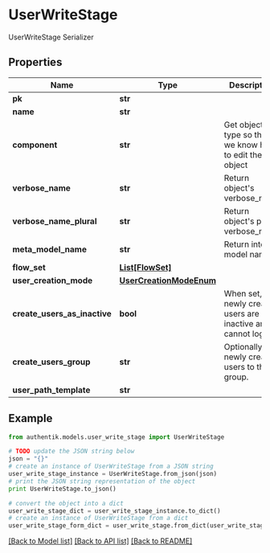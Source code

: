 # UserWriteStage

UserWriteStage Serializer

## Properties
Name | Type | Description | Notes
------------ | ------------- | ------------- | -------------
**pk** | **str** |  | [readonly] 
**name** | **str** |  | 
**component** | **str** | Get object type so that we know how to edit the object | [readonly] 
**verbose_name** | **str** | Return object&#39;s verbose_name | [readonly] 
**verbose_name_plural** | **str** | Return object&#39;s plural verbose_name | [readonly] 
**meta_model_name** | **str** | Return internal model name | [readonly] 
**flow_set** | [**List[FlowSet]**](FlowSet.md) |  | [optional] 
**user_creation_mode** | [**UserCreationModeEnum**](UserCreationModeEnum.md) |  | [optional] 
**create_users_as_inactive** | **bool** | When set, newly created users are inactive and cannot login. | [optional] 
**create_users_group** | **str** | Optionally add newly created users to this group. | [optional] 
**user_path_template** | **str** |  | [optional] 

## Example

```python
from authentik.models.user_write_stage import UserWriteStage

# TODO update the JSON string below
json = "{}"
# create an instance of UserWriteStage from a JSON string
user_write_stage_instance = UserWriteStage.from_json(json)
# print the JSON string representation of the object
print UserWriteStage.to_json()

# convert the object into a dict
user_write_stage_dict = user_write_stage_instance.to_dict()
# create an instance of UserWriteStage from a dict
user_write_stage_form_dict = user_write_stage.from_dict(user_write_stage_dict)
```
[[Back to Model list]](../README.md#documentation-for-models) [[Back to API list]](../README.md#documentation-for-api-endpoints) [[Back to README]](../README.md)


